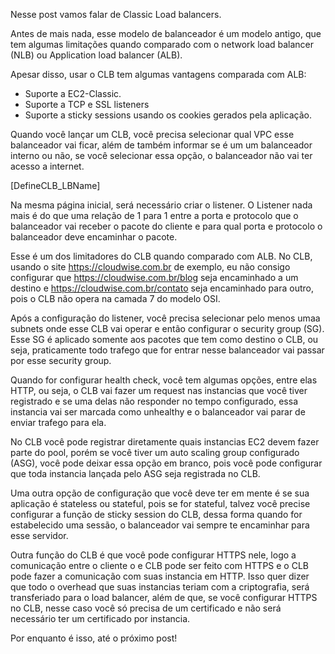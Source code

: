 Nesse post vamos falar de Classic Load balancers. 

Antes de mais nada, esse modelo de balanceador é um modelo antigo, que tem algumas limitações quando comparado com o network load balancer (NLB) ou Application load balancer (ALB).

Apesar disso, usar o CLB tem algumas vantagens comparada com ALB:

* Suporte a EC2-Classic.
* Suporte a TCP e SSL listeners
* Suporte a sticky sessions usando os cookies gerados pela aplicação.

Quando você lançar um CLB, você precisa selecionar qual VPC esse balanceador vai ficar, além de também informar se é um um balanceador interno ou não, se você selecionar essa opção, o balanceador não vai ter acesso a internet. 

[DefineCLB_LBName]

Na mesma página inicial, será necessário criar o listener. O Listener nada mais é do que uma relação de 1 para 1 entre a porta e protocolo que o balanceador vai receber o pacote do cliente e para qual porta e protocolo o balanceador deve encaminhar o pacote.

Esse é um dos limitadores do CLB quando comparado com ALB. No CLB, usando o site https://cloudwise.com.br de exemplo, eu não consigo configurar que https://cloudwise.com.br/blog seja encaminhado a um destino e https://cloudwise.com.br/contato seja encaminhado para outro, pois o CLB não opera na camada 7 do modelo OSI.

Após a configuração do listener, você precisa selecionar pelo menos umaa subnets onde esse CLB vai operar e então configurar o security group (SG). Esse SG é aplicado somente aos pacotes que tem como destino o CLB, ou seja, praticamente todo trafego que for entrar nesse balanceador vai passar por esse security group.

Quando for configurar health check, você tem algumas opções, entre elas HTTP, ou seja, o CLB vai fazer um request nas instancias que você tiver registrado e se uma delas não responder no tempo configurado, essa instancia vai ser marcada como unhealthy e o balanceador vai parar de enviar trafego para ela.

No CLB você pode registrar diretamente quais instancias EC2 devem fazer parte do pool, porém se você tiver um auto scaling group configurado (ASG), você pode deixar essa opção em branco, pois você pode configurar que toda instancia lançada pelo ASG seja registrada no CLB.

Uma outra opção de configuração que você deve ter em mente é se sua aplicação é stateless ou stateful, pois se for stateful, talvez você precise configurar a função de sticky session do CLB, dessa forma quando for estabelecido uma sessão, o balanceador vai sempre te encaminhar para esse servidor.

Outra função do CLB é que você pode configurar HTTPS nele, logo a comunicação entre o cliente o e CLB pode ser feito com HTTPS e o CLB pode fazer a comunicação com suas instancia em HTTP. Isso quer dizer que todo o overhead que suas instancias teriam com a criptografia, será transferiado para o load balancer, além de que, se você configurar HTTPS no CLB, nesse caso você só precisa de um certificado e não será necessário ter um certificado por instancia. 

Por enquanto é isso, até o próximo post!

